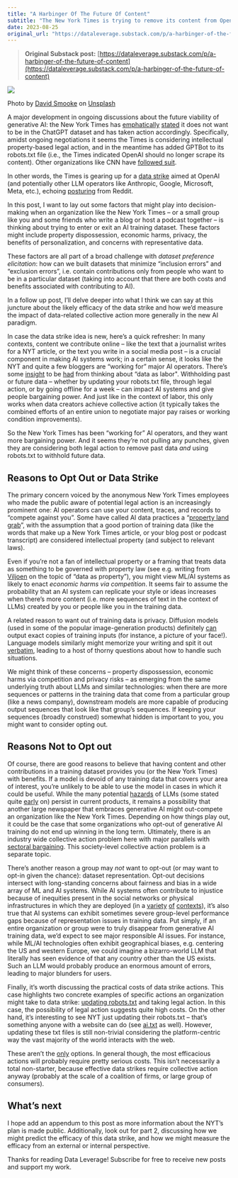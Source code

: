 ```yaml
---
title: "A Harbinger Of The Future Of Content"
subtitle: "The New York Times is trying to remove its content from OpenAI models, surfacing tensions around copyright, economic harms, privacy, and the distribution of AI benefits."
date: 2023-08-25
original_url: "https://dataleverage.substack.com/p/a-harbinger-of-the-future-of-content"
---
```


> **Original Substack post:** [https://dataleverage.substack.com/p/a-harbinger-of-the-future-of-content](https://dataleverage.substack.com/p/a-harbinger-of-the-future-of-content)

![](https://substack-post-media.s3.amazonaws.com/public/images/570a4dcb-47f1-4a25-be66-3be373eb78bb\_3968x2957.jpeg "")

Photo by [David Smooke](https://unsplash.com/@smooke?utm_source=unsplash&utm_medium=referral&utm_content=creditCopyText) on [Unsplash](https://unsplash.com/photos/En_wELYYhD4?utm_source=unsplash&utm_medium=referral&utm_content=creditCopyText)

A major development in ongoing discussions about the future viability of generative AI: the New York Times has [emphatically](https://www.npr.org/2023/08/16/1194202562/new-york-times-considers-legal-action-against-openai-as-copyright-tensions-swirl) [stated](https://www.theverge.com/2023/8/21/23840705/new-york-times-openai-web-crawler-ai-gpt) it does not want to be in the ChatGPT dataset and has taken action accordingly. Specifically, amidst ongoing negotiations it seems the Times is considering intellectual property-based legal action, and in the meantime has added GPTBot to its robots.txt file (i.e., the Times indicated OpenAI should no longer scrape its content). Other organizations like CNN have [followed suit](https://www.theguardian.com/technology/2023/aug/25/new-york-times-cnn-and-abc-block-openais-gptbot-web-crawler-from-scraping-content).

In other words, the Times is gearing up for a [data strike](https://dl.acm.org/doi/10.1145/3308558.3313742) aimed at OpenAI (and potentially other LLM operators like Anthropic, Google, Microsoft, Meta, etc.), echoing [posturing](https://www.nytimes.com/2023/04/18/technology/reddit-ai-openai-google.html) from Reddit.

In this post, I want to lay out some factors that might play into decision-making when an organization like the New York Times – or a small group like you and some friends who write a blog or host a podcast together – is thinking about trying to enter or exit an AI training dataset. These factors might include property dispossession, economic harms, privacy, the benefits of personalization, and concerns with representative data.

These factors are all part of a broad challenge with *dataset preference elicitation*: how can we built datasets that minimize “inclusion errors” and “exclusion errors”, i.e. contain contributions only from people who want to be in a particular dataset (taking into account that there are both costs and benefits associated with contributing to AI).

In a follow up post, I’ll delve deeper into what I think we can say at this juncture about the likely efficacy of the data strike and how we’d measure the impact of data-related collective action more generally in the new AI paradigm.

In case the data strike idea is new, here’s a quick refresher: In many contexts, content we contribute online – like the text that a journalist writes for a NYT article, or the text you write in a social media post – is a crucial component in making AI systems work; in a certain sense, it looks like the NYT and quite a few bloggers are “working for” major AI operators. There’s some [insight](https://www.aeaweb.org/articles?id=10.1257/pandp.20181003) to be [had](https://arxiv.org/abs/2305.13238) from thinking about “data as labor". Withholding past or future data – whether by updating your robots.txt file, through legal action, or by going offline for a week – can impact AI systems and give people bargaining power. And just like in the context of labor, this only works when data creators achieve collective action (it typically takes the combined efforts of an entire union to negotiate major pay raises or working condition improvements).

So the New York Times has been “working for” AI operators, and they want more bargaining power. And it seems they’re not pulling any punches, given they are considering both legal action to remove past data *and* using robots.txt to withhold future data.

## Reasons to Opt Out or Data Strike

The primary concern voiced by the anonymous New York Times employees who made the public aware of potential legal action is an increasingly prominent one: AI operators can use your content, traces, and records to “compete against you”. Some have called AI data practices a “[property land grab](https://www.telegraph.co.uk/business/2023/08/21/internets-original-sin-ai-nightmare/)”, with the assumption that a good portion of training data (like the words that make up a New York Times article, or your blog post or podcast transcript) are considered intellectual property (and subject to relevant laws).

Even if you’re not a fan of intellectual property or a framing that treats data as something to be governed with property law (see e.g. writing from [Viljoen](https://www.phenomenalworld.org/analysis/data-as-property/) on the topic of “data as property”), you might view ML/AI systems as likely to enact *economic harms via competition*. It seems fair to assume the probability that an AI system can replicate your style or ideas increases when there’s more content (i.e. more sequences of text in the context of LLMs) created by you or people like you in the training data.

A related reason to want out of training data is privacy. Diffusion models (used in some of the popular image-generation products) definitely [can](https://floriantramer.com/publications/diffusion23/) output exact copies of training inputs (for instance, a picture of your face!). Language models similarly might memorize your writing and spit it out [verbatim](https://floriantramer.com/publications/verbatim22/), leading to a host of thorny questions about how to handle such situations.

We might think of these concerns – property dispossession, economic harms via competition and privacy risks – as emerging from the same underlying truth about LLMs and similar technologies: when there are more sequences or patterns in the training data that come from a particular group (like a news company), downstream models are more capable of producing output sequences that look like that group’s sequences. If keeping your sequences (broadly construed) somewhat hidden is important to you, you might want to consider opting out.

## Reasons Not to Opt out

Of course, there are good reasons to believe that having content and other contributions in a training dataset provides you (or the New York Times) with benefits. If a model is devoid of any training data that covers your area of interest, you’re unlikely to be able to use the model in cases in which it could be useful. While the many potential [hazards](http://a) of LLMs (some stated quite [early](https://dl.acm.org/doi/10.1145/3442188.3445922) on) persist in current products, it remains a possibility that another large newspaper that embraces generative AI might out-compete an organization like the New York Times. Depending on how things play out, it could be the case that some organizations who opt-out of generative AI training do not end up winning in the long term. Ultimately, there is an industry wide collective action problem here with major parallels with [sectoral bargaining](https://www.economicpossibility.org/insights/codetermination-is-not-a-standalone-institution-rather-it-is-part-of-a-broader-in). This society-level collective action problem is a separate topic.

There’s another reason a group may *not* want to opt-out (or may want to opt-in given the chance): dataset representation. Opt-out decisions intersect with long-standing concerns about fairness and bias in a wide array of ML and AI systems. While AI systems often contribute to injustice because of inequities present in the social networks or physical infrastructures in which they are deployed (in a [variety](https://virginia-eubanks.com/automating-inequality/) [of](https://www.katecrawford.net/) [contexts](https://pubmed.ncbi.nlm.nih.gov/33982031/)), it’s also true that AI systems can exhibit sometimes severe group-level performance gaps because of representation issues in training data. Put simply, if an entire organization or group were to truly disappear from generative AI training data, we’d expect to see major responsible AI issues. For instance, while ML/AI technologies often exhibit geographical biases, e.g. centering the US and western Europe, we could imagine a bizarro-world LLM that literally has seen evidence of that any country other than the US exists. Such an LLM would probably produce an enormous amount of errors, leading to major blunders for users.

Finally, it’s worth discussing the practical costs of data strike actions. This case highlights two concrete examples of specific actions an organization might take to data strike: [updating robots.txt](https://www.theverge.com/2023/8/21/23840705/new-york-times-openai-web-crawler-ai-gpt) and taking legal action. In this case, the possibility of legal action suggests quite high costs. On the other hand, it’s interesting to see NYT just updating their robots.txt – that’s something anyone with a website can do (see [ai.txt](https://site.spawning.ai/spawning-ai-txt) as well). However, updating these txt files is still non-trivial considering the platform-centric way the vast majority of the world interacts with the web.

These aren’t the [only](https://www.datalevers.org) options. In general though, the most efficacious actions will probably require pretty serious costs. This isn’t necessarily a total non-starter, because effective data strikes require collective action anyway (probably at the scale of a coalition of firms, or large group of consumers).

## What’s next

I hope add an appendum to this post as more information about the NYT’s plan is made public. Additionally, look out for part 2, discussing how we might predict the efficacy of this data strike, and how we might measure the efficacy from an external or internal perspective.

Thanks for reading Data Leverage! Subscribe for free to receive new posts and support my work.
